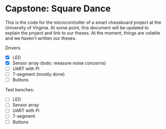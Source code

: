 Capstone: Square Dance
===
This is the code for the microcontroller of a smart chessboard project at the University of Virginia. At some point, this document will be updated to explain the project and link to our theses. At the moment, things are volatile and we haven't written our theses.

Drivers:
 - [x] LED
 - [x] Sensor array (todo: measure noise concerns)
 - [ ] UART with Pi
 - [ ] 7-segment (mostly done)
 - [ ] Buttons

Test benches:
 - [ ] LED
 - [ ] Sensor array
 - [ ] UART with Pi
 - [ ] 7-segment
 - [ ] Buttons
